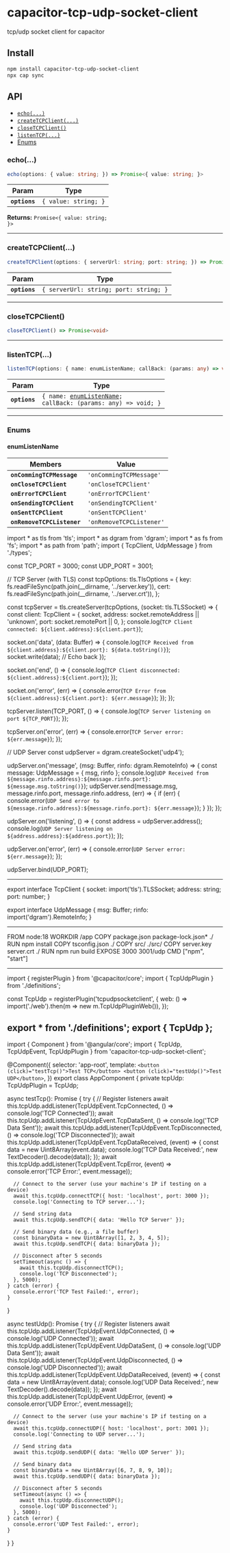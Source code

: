 # capacitor-tcp-udp-socket-client

tcp/udp socket client for capacitor

## Install

```bash
npm install capacitor-tcp-udp-socket-client
npx cap sync
```

## API

<docgen-index>

* [`echo(...)`](#echo)
* [`createTCPClient(...)`](#createtcpclient)
* [`closeTCPClient()`](#closetcpclient)
* [`listenTCP(...)`](#listentcp)
* [Enums](#enums)

</docgen-index>

<docgen-api>
<!--Update the source file JSDoc comments and rerun docgen to update the docs below-->

### echo(...)

```typescript
echo(options: { value: string; }) => Promise<{ value: string; }>
```

| Param         | Type                            |
| ------------- | ------------------------------- |
| **`options`** | <code>{ value: string; }</code> |

**Returns:** <code>Promise&lt;{ value: string; }&gt;</code>

--------------------


### createTCPClient(...)

```typescript
createTCPClient(options: { serverUrl: string; port: string; }) => Promise<void>
```

| Param         | Type                                              |
| ------------- | ------------------------------------------------- |
| **`options`** | <code>{ serverUrl: string; port: string; }</code> |

--------------------


### closeTCPClient()

```typescript
closeTCPClient() => Promise<void>
```

--------------------


### listenTCP(...)

```typescript
listenTCP(options: { name: enumListenName; callBack: (params: any) => void; }) => Promise<void>
```

| Param         | Type                                                                                                     |
| ------------- | -------------------------------------------------------------------------------------------------------- |
| **`options`** | <code>{ name: <a href="#enumlistenname">enumListenName</a>; callBack: (params: any) =&gt; void; }</code> |

--------------------


### Enums


#### enumListenName

| Members                    | Value                               |
| -------------------------- | ----------------------------------- |
| **`onCommingTCPMessage`**  | <code>'onCommingTCPMessage'</code>  |
| **`onCloseTCPClient`**     | <code>'onCloseTCPClient'</code>     |
| **`onErrorTCPClient`**     | <code>'onErrorTCPClient'</code>     |
| **`onSendingTCPClient`**   | <code>'onSendingTCPClient'</code>   |
| **`onSentTCPClient`**      | <code>'onSentTCPClient'</code>      |
| **`onRemoveTCPCListener`** | <code>'onRemoveTCPCListener'</code> |

</docgen-api>
import * as tls from 'tls';
import * as dgram from 'dgram';
import * as fs from 'fs';
import * as path from 'path';
import { TcpClient, UdpMessage } from './types';

const TCP_PORT = 3000;
const UDP_PORT = 3001;

// TCP Server (with TLS)
const tcpOptions: tls.TlsOptions = {
  key: fs.readFileSync(path.join(__dirname, '../server.key')),
  cert: fs.readFileSync(path.join(__dirname, '../server.crt')),
};

const tcpServer = tls.createServer(tcpOptions, (socket: tls.TLSSocket) => {
  const client: TcpClient = {
    socket,
    address: socket.remoteAddress || 'unknown',
    port: socket.remotePort || 0,
  };
  console.log(`TCP Client connected: ${client.address}:${client.port}`);

  socket.on('data', (data: Buffer) => {
    console.log(`TCP Received from ${client.address}:${client.port}: ${data.toString()}`);
    socket.write(data); // Echo back
  });

  socket.on('end', () => {
    console.log(`TCP Client disconnected: ${client.address}:${client.port}`);
  });

  socket.on('error', (err) => {
    console.error(`TCP Error from ${client.address}:${client.port}: ${err.message}`);
  });
});

tcpServer.listen(TCP_PORT, () => {
  console.log(`TCP Server listening on port ${TCP_PORT}`);
});

tcpServer.on('error', (err) => {
  console.error(`TCP Server error: ${err.message}`);
});

// UDP Server
const udpServer = dgram.createSocket('udp4');

udpServer.on('message', (msg: Buffer, rinfo: dgram.RemoteInfo) => {
  const message: UdpMessage = { msg, rinfo };
  console.log(`UDP Received from ${message.rinfo.address}:${message.rinfo.port}: ${message.msg.toString()}`);
  udpServer.send(message.msg, message.rinfo.port, message.rinfo.address, (err) => {
    if (err) {
      console.error(`UDP Send error to ${message.rinfo.address}:${message.rinfo.port}: ${err.message}`);
    }
  });
});

udpServer.on('listening', () => {
  const address = udpServer.address();
  console.log(`UDP Server listening on ${address.address}:${address.port}`);
});

udpServer.on('error', (err) => {
  console.error(`UDP Server error: ${err.message}`);
});

udpServer.bind(UDP_PORT);

----

export interface TcpClient {
  socket: import('tls').TLSSocket;
  address: string;
  port: number;
}

export interface UdpMessage {
  msg: Buffer;
  rinfo: import('dgram').RemoteInfo;
}

----
FROM node:18
WORKDIR /app
COPY package.json package-lock.json* ./
RUN npm install
COPY tsconfig.json ./
COPY src/ ./src/
COPY server.key server.crt ./
RUN npm run build
EXPOSE 3000 3001/udp
CMD ["npm", "start"]

---

import { registerPlugin } from '@capacitor/core';
import { TcpUdpPlugin } from './definitions';

const TcpUdp = registerPlugin<TcpUdpPlugin>('tcpudpsocketclient', {
  web: () => import('./web').then(m => new m.TcpUdpPluginWeb()),
});

export * from './definitions';
export { TcpUdp };
----

import { Component } from '@angular/core';
import { TcpUdp, TcpUdpEvent, TcpUdpPlugin } from 'capacitor-tcp-udp-socket-client';

@Component({
  selector: 'app-root',
  template: `
    <button (click)="testTcp()">Test TCP</button>
    <button (click)="testUdp()">Test UDP</button>
  `,
})
export class AppComponent {
  private tcpUdp: TcpUdpPlugin = TcpUdp;

  async testTcp(): Promise<void> {
    try {
      // Register listeners
      await this.tcpUdp.addListener(TcpUdpEvent.TcpConnected, () => console.log('TCP Connected'));
      await this.tcpUdp.addListener(TcpUdpEvent.TcpDataSent, () => console.log('TCP Data Sent'));
      await this.tcpUdp.addListener(TcpUdpEvent.TcpDisconnected, () => console.log('TCP Disconnected'));
      await this.tcpUdp.addListener(TcpUdpEvent.TcpDataReceived, (event) => {
        const data = new Uint8Array(event.data);
        console.log('TCP Data Received:', new TextDecoder().decode(data));
      });
      await this.tcpUdp.addListener(TcpUdpEvent.TcpError, (event) => console.error('TCP Error:', event.message));

      // Connect to the server (use your machine's IP if testing on a device)
      await this.tcpUdp.connectTCP({ host: 'localhost', port: 3000 });
      console.log('Connecting to TCP server...');

      // Send string data
      await this.tcpUdp.sendTCP({ data: 'Hello TCP Server' });

      // Send binary data (e.g., a file buffer)
      const binaryData = new Uint8Array([1, 2, 3, 4, 5]);
      await this.tcpUdp.sendTCP({ data: binaryData });

      // Disconnect after 5 seconds
      setTimeout(async () => {
        await this.tcpUdp.disconnectTCP();
        console.log('TCP Disconnected');
      }, 5000);
    } catch (error) {
      console.error('TCP Test Failed:', error);
    }
  }

  async testUdp(): Promise<void> {
    try {
      // Register listeners
      await this.tcpUdp.addListener(TcpUdpEvent.UdpConnected, () => console.log('UDP Connected'));
      await this.tcpUdp.addListener(TcpUdpEvent.UdpDataSent, () => console.log('UDP Data Sent'));
      await this.tcpUdp.addListener(TcpUdpEvent.UdpDisconnected, () => console.log('UDP Disconnected'));
      await this.tcpUdp.addListener(TcpUdpEvent.UdpDataReceived, (event) => {
        const data = new Uint8Array(event.data);
        console.log('UDP Data Received:', new TextDecoder().decode(data));
      });
      await this.tcpUdp.addListener(TcpUdpEvent.UdpError, (event) => console.error('UDP Error:', event.message));

      // Connect to the server (use your machine's IP if testing on a device)
      await this.tcpUdp.connectUDP({ host: 'localhost', port: 3001 });
      console.log('Connecting to UDP server...');

      // Send string data
      await this.tcpUdp.sendUDP({ data: 'Hello UDP Server' });

      // Send binary data
      const binaryData = new Uint8Array([6, 7, 8, 9, 10]);
      await this.tcpUdp.sendUDP({ data: binaryData });

      // Disconnect after 5 seconds
      setTimeout(async () => {
        await this.tcpUdp.disconnectUDP();
        console.log('UDP Disconnected');
      }, 5000);
    } catch (error) {
      console.error('UDP Test Failed:', error);
    }
  }
}
